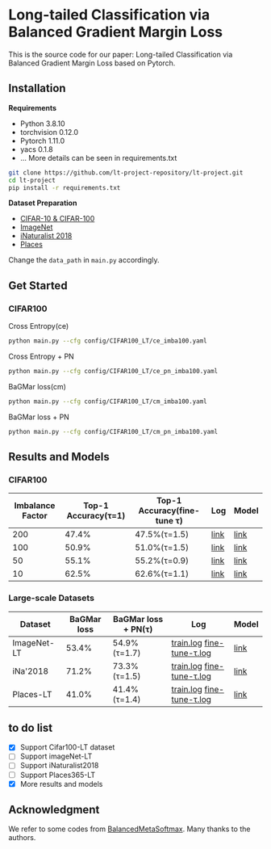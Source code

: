# Long-tailed Classification via Balanced Gradient Margin Loss
This is the source code for our paper: Long-tailed Classification via Balanced Gradient Margin Loss based on Pytorch.

## Installation
**Requirements**
* Python 3.8.10
* torchvision 0.12.0
* Pytorch 1.11.0
* yacs 0.1.8
* ...
More details can be seen in requirements.txt

```bash
git clone https://github.com/lt-project-repository/lt-project.git
cd lt-project
pip install -r requirements.txt
```
**Dataset Preparation**
* [CIFAR-10 & CIFAR-100](https://www.cs.toronto.edu/~kriz/cifar.html)
* [ImageNet](http://image-net.org/index)
* [iNaturalist 2018](https://github.com/visipedia/inat_comp/tree/master/2018)
* [Places](http://places2.csail.mit.edu/download.html)

Change the `data_path` in `main.py` accordingly.

## Get Started

### CIFAR100
Cross Entropy(ce)
```bash
python main.py --cfg config/CIFAR100_LT/ce_imba100.yaml
```
Cross Entropy + PN
```bash
python main.py --cfg config/CIFAR100_LT/ce_pn_imba100.yaml
```
BaGMar loss(cm)
```bash
python main.py --cfg config/CIFAR100_LT/cm_imba100.yaml
```
BaGMar loss + PN
```bash
python main.py --cfg config/CIFAR100_LT/cm_pn_imba100.yaml
```


## Results and Models
### CIFAR100

| Imbalance Factor   | Top-1 Accuracy(τ=1)       | Top-1 Accuracy(fine-tune τ) | Log           | Model |
| ----------- | ---------- | -------------- | ------------- | ----- |
| 200 | 47.4%   | 47.5%(τ=1.5)        | [link](https://drive.google.com/file/d/1qi7HEkCk1SEpgjWX2qfDJkR6x8vmGblJ/view?usp=sharing)        | [link](https://drive.google.com/file/d/1jEpJR8H8EF2idOiXkc4nh5XU6lKZjiXX/view?usp=sharing)  |
| 100 | 50.9%   |51.0%(τ=1.5)        | [link](https://drive.google.com/file/d/1LMZxARsjDVs5Leq0uCKOAJCFgjlao-8H/view?usp=sharing)       | [link](https://drive.google.com/file/d/1Wmt1PP5WMroqb9ASiljpOX8BNRS-K9Au/view?usp=sharing) |
| 50  | 55.1%  |  55.2%(τ=0.9)        | [link](https://drive.google.com/file/d/1dGV5MEue6tp85RU2zUSt08WLqe06x9R-/view?usp=sharing)        | [link](https://drive.google.com/file/d/1dGV5MEue6tp85RU2zUSt08WLqe06x9R-/view?usp=sharing)  |
| 10  | 62.5% | 62.6%(τ=1.1)        | [link](https://drive.google.com/file/d/11FNa46iEfOI7d62W7xjWQwbcUqzFaRVv/view?usp=sharing)        | [link](https://drive.google.com/file/d/1RIfiPjvx4V_QeiBDrJTW0ZAO8KjN3Z3m/view?usp=sharing)  |

### Large-scale Datasets
|  Dataset  | BaGMar loss | BaGMar loss + PN(τ) | Log | Model |
| ----------- | ---------- | -------------- | ------------- | ----- |
| ImageNet-LT | 53.4%   | 54.9%(τ=1.7)        | [train.log](https://drive.google.com/file/d/1LK66jDyKofhg1nYw4efjJbLjTc1UJ-sj/view?usp=sharing) [fine-tune-τ.log](https://drive.google.com/file/d/1uW_qsgPsU8XQpRE1p7pNXMbjQJ_eSGRC/view?usp=sharing)       | [link](https://drive.google.com/file/d/11aZuiXN0ULDn_wImEctHVcwEOSZaK10e/view?usp=sharing)  |
| iNa'2018 | 71.2%   |73.3%(τ=1.5) | [train.log](https://drive.google.com/file/d/1oqY0xa-Bxc8avT0k_TnsZEMZ5ogBBlXm/view?usp=sharing) [fine-tune-τ.log](https://drive.google.com/file/d/16-7fq73yjLOwOqKS_-c4Xci13OcLAFMK/view?usp=sharing)       | [link](https://drive.google.com/file/d/137xd182BR4qh0M5ib24UssUNUS-Tat7t/view?usp=sharing)  |
| Places-LT	  | 41.0%  |  41.4%(τ=1.4)| [train.log](https://drive.google.com/file/d/19apnKe8La2a0QECvpT7veCg92ydCoR3P/view?usp=sharing) [fine-tune-τ.log](https://drive.google.com/file/d/17tGlqvFLgBa_qs4UCeZxwgbU9VQApWEZ/view?usp=sharing)       | [link](https://drive.google.com/file/d/1tcesX6pECynXDbDPaL-G0Z0qPxosL_D0/view?usp=sharing)  |

## to do list
- [x] Support Cifar100-LT dataset
- [ ] Support imageNet-LT
- [ ] Support iNaturalist2018
- [ ] Support Places365-LT
- [x] More results and models

## Acknowledgment
We refer to some codes from [BalancedMetaSoftmax](https://github.com/jiawei-ren/BalancedMetaSoftmax-Classification). Many thanks to the authors.
